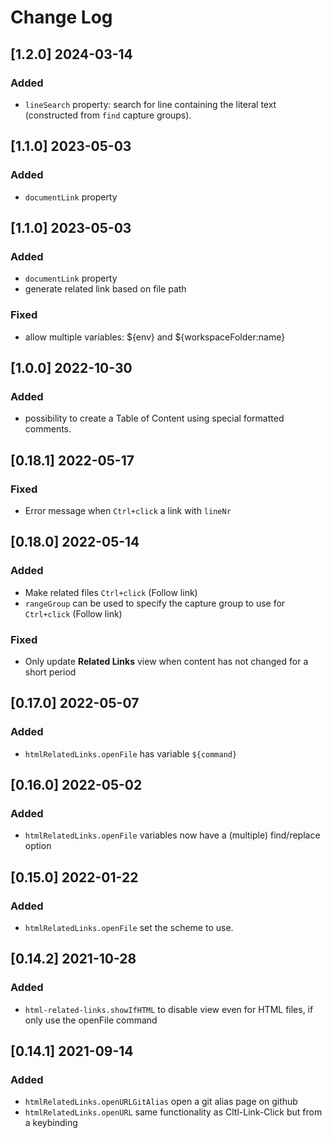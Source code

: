 # Change Log

## [1.2.0] 2024-03-14
### Added
- `lineSearch` property: search for line containing the literal text (constructed from `find` capture groups).

## [1.1.0] 2023-05-03
### Added
- `documentLink` property
## [1.1.0] 2023-05-03
### Added
- `documentLink` property
- generate related link based on file path
### Fixed
- allow multiple variables: ${env} and ${workspaceFolder:name}

## [1.0.0] 2022-10-30
### Added
- possibility to create a Table of Content using special formatted comments.

## [0.18.1] 2022-05-17
### Fixed
- Error message when `Ctrl+click` a link with `lineNr`

## [0.18.0] 2022-05-14
### Added
- Make related files `Ctrl+click` (Follow link)
- `rangeGroup` can be used to specify the capture group to use for `Ctrl+click` (Follow link)
### Fixed
- Only update **Related Links** view when content has not changed for a short period

## [0.17.0] 2022-05-07
### Added
- `htmlRelatedLinks.openFile` has variable `${command}`

## [0.16.0] 2022-05-02
### Added
- `htmlRelatedLinks.openFile` variables now have a (multiple) find/replace option

## [0.15.0] 2022-01-22
### Added
- `htmlRelatedLinks.openFile` set the scheme to use.

## [0.14.2] 2021-10-28
### Added
- `html-related-links.showIfHTML` to disable view even for HTML files, if only use the openFile command

## [0.14.1] 2021-09-14
### Added
- `htmlRelatedLinks.openURLGitAlias` open a git alias page on github
- `htmlRelatedLinks.openURL` same functionality as Cltl-Link-Click but from a keybinding
